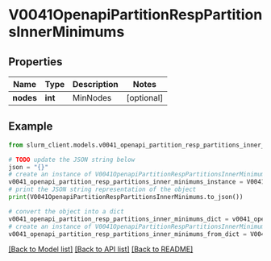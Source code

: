 # V0041OpenapiPartitionRespPartitionsInnerMinimums


## Properties

Name | Type | Description | Notes
------------ | ------------- | ------------- | -------------
**nodes** | **int** | MinNodes | [optional] 

## Example

```python
from slurm_client.models.v0041_openapi_partition_resp_partitions_inner_minimums import V0041OpenapiPartitionRespPartitionsInnerMinimums

# TODO update the JSON string below
json = "{}"
# create an instance of V0041OpenapiPartitionRespPartitionsInnerMinimums from a JSON string
v0041_openapi_partition_resp_partitions_inner_minimums_instance = V0041OpenapiPartitionRespPartitionsInnerMinimums.from_json(json)
# print the JSON string representation of the object
print(V0041OpenapiPartitionRespPartitionsInnerMinimums.to_json())

# convert the object into a dict
v0041_openapi_partition_resp_partitions_inner_minimums_dict = v0041_openapi_partition_resp_partitions_inner_minimums_instance.to_dict()
# create an instance of V0041OpenapiPartitionRespPartitionsInnerMinimums from a dict
v0041_openapi_partition_resp_partitions_inner_minimums_from_dict = V0041OpenapiPartitionRespPartitionsInnerMinimums.from_dict(v0041_openapi_partition_resp_partitions_inner_minimums_dict)
```
[[Back to Model list]](../README.md#documentation-for-models) [[Back to API list]](../README.md#documentation-for-api-endpoints) [[Back to README]](../README.md)


